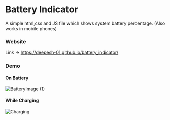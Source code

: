 # Battery Indicator
A simple html,css and JS file which shows system battery percentage.
(Also works in mobile phones)

### Website
Link -> https://deepesh-01.github.io/battery_indicator/

### Demo

#### On Battery 
![BatteryImage (1)](https://user-images.githubusercontent.com/60640528/135710928-e0a54272-cf02-4ff7-891d-a8e1435d6147.png)

#### While Charging
![Charging](https://user-images.githubusercontent.com/60640528/135711779-77df11aa-57de-4190-ac5d-f2a5deb6669b.gif)
